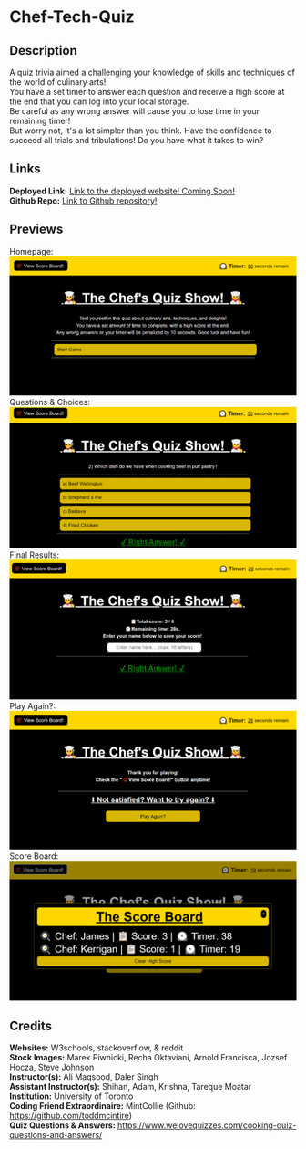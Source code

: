 # Chef-Tech-Quiz

## Description
A quiz trivia aimed a challenging your knowledge of skills and techniques of the world of culinary arts! <br>
You have a set timer to answer each question and receive a high score at the end that you can log into your local storage. <br>
Be careful as any wrong answer will cause you to lose time in your remaining timer! <br>
But worry not, it's a lot simpler than you think. Have the confidence to succeed all trials and tribulations! Do you have what it takes to win? <br>

## Links
**Deployed Link:** [Link to the deployed website! Coming Soon!]() <br>
**Github Repo:** [Link to Github repository!](https://github.com/Heaveness/chef-tech-quiz) <br>

## Previews
Homepage: <br>
![Website Preview Image.](/assets/images/website-preview-1.png) <br>
Questions & Choices: <br>
![Website Preview Image.](/assets/images/website-preview-2.png) <br>
Final Results: <br>
![Website Preview Image.](/assets/images/website-preview-3.png) <br>
Play Again?: <br>
![Website Preview Image.](/assets/images/website-preview-4.png) <br>
Score Board: <br>
![Website Preview Image.](/assets/images/website-preview-5.png) <br>

## Credits

**Websites:** W3schools, stackoverflow, & reddit <br>
**Stock Images:** Marek Piwnicki, Recha Oktaviani, Arnold Francisca, Jozsef Hocza, Steve Johnson <br>
**Instructor(s):** Ali Maqsood, Daler Singh <br>
**Assistant Instructor(s):** Shihan, Adam, Krishna, Tareque Moatar <br>
**Institution:** University of Toronto <br>
**Coding Friend Extraordinaire:** MintCollie (Github: https://github.com/toddmcintire)<br>
**Quiz Questions & Answers:** https://www.welovequizzes.com/cooking-quiz-questions-and-answers/ <br>